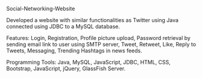 Social-Networking-Website

Developed a website with similar functionalities as Twitter using Java connected using JDBC to a MySQL database.

Features: Login, Registration, Profile picture upload, Password retrieval by sending email link to user using SMTP server, Tweet, Retweet, Like, Reply to Tweets, Messaging, Trending Hashtags in news feeds.

Programming Tools: Java, MySQL, JavaScript, JDBC, HTML, CSS, Bootstrap, JavaScript, jQuery, GlassFish Server.

